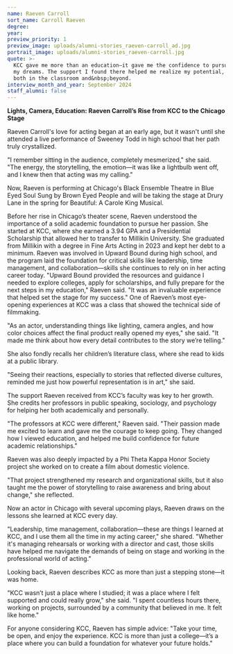 ```yaml
---
name: Raeven Carroll
sort_name: Carroll Raeven
degree:
year:
preview_priority: 1
preview_image: uploads/alumni-stories_raeven-carroll_ad.jpg
portrait_image: uploads/alumni-stories_raeven-carroll.jpg
quote: >-
  KCC gave me more than an education—it gave me the confidence to pursue
  my dreams. The support I found there helped me realize my potential,
  both in the classroom and&nbsp;beyond.
interview_month_and_year: September 2024
staff_alumni: false
---
```

**Lights, Camera, Education: Raeven Carroll’s Rise from KCC to the Chicago Stage**
 
Raeven Carroll's love for acting began at an early age, but it wasn't until she attended a live performance of Sweeney Todd in high school that her path truly crystallized. 

"I remember sitting in the audience, completely mesmerized," she said. "The energy, the storytelling, the emotion—it was like a lightbulb went off, and I knew then that acting was my calling." 
 
Now, Raeven is performing at Chicago's Black Ensemble Theatre in Blue Eyed Soul Sung by Brown Eyed People and will be taking the stage at Drury Lane in the spring for Beautiful: A Carole King Musical.

Before her rise in Chicago’s theater scene, Raeven understood the importance of a solid academic foundation to pursue her passion. She started at KCC, where she earned a 3.94 GPA and a Presidential Scholarship that allowed her to transfer to Millikin University. She graduated from Millikin with a degree in Fine Arts Acting in 2023 and kept her debt to a minimum.
Raeven was involved in Upward Bound during high school, and the program laid the foundation for critical skills like leadership, time management, and collaboration—skills she continues to rely on in her acting career today.
"Upward Bound provided the resources and guidance I needed to explore colleges, apply for scholarships, and fully prepare for the next steps in my education," Raeven said. "It was an invaluable experience that helped set the stage for my success."
One of Raeven’s most eye-opening experiences at KCC was a class that showed the technical side of filmmaking. 

"As an actor, understanding things like lighting, camera angles, and how color choices affect the final product really opened my eyes," she said. "It made me think about how every detail contributes to the story we’re telling."
 
She also fondly recalls her children’s literature class, where she read to kids at a public library. 

"Seeing their reactions, especially to stories that reflected diverse cultures, reminded me just how powerful representation is in art," she said.
 
The support Raeven received from KCC’s faculty was key to her growth. She credits her professors in public speaking, sociology, and psychology for helping her both academically and personally. 

"The professors at KCC were different," Raeven said. "Their passion made me excited to learn and gave me the courage to keep going. They changed how I viewed education, and helped me build confidence for future academic relationships."
 
Raeven was also deeply impacted by a Phi Theta Kappa Honor Society project she worked on to create a film about domestic violence. 

"That project strengthened my research and organizational skills, but it also taught me the power of storytelling to raise awareness and bring about change," she reflected.
 
Now an actor in Chicago with several upcoming plays, Raeven draws on the lessons she learned at KCC every day. 

"Leadership, time management, collaboration—these are things I learned at KCC, and I use them all the time in my acting career," she shared. "Whether it's managing rehearsals or working with a director and cast, those skills have helped me navigate the demands of being on stage and working in the professional world of acting."
 
Looking back, Raeven describes KCC as more than just a stepping stone—it was home.  

"KCC wasn’t just a place where I studied; it was a place where I felt supported and could really grow," she said. "I spent countless hours there, working on projects, surrounded by a community that believed in me. It felt like home."
 
For anyone considering KCC, Raeven has simple advice: "Take your time, be open, and enjoy the experience. KCC is more than just a college—it’s a place where you can build a foundation for whatever your future holds."
